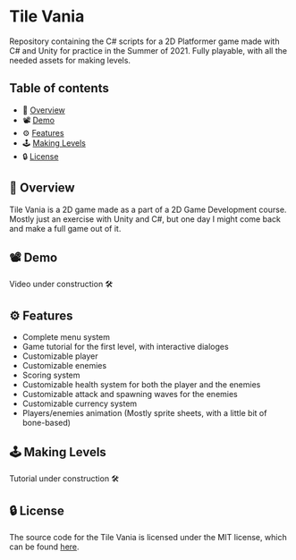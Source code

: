 # Tile Vania
Repository containing the C# scripts for a 2D Platformer game made with C# and Unity for practice in the Summer of 2021. Fully playable, with all the needed assets for making levels. 

## Table of contents
- 🚀 [Overview](https://github.com/Ghazalmir/Tile-Vania#-overview)
- 📽 [Demo](https://github.com/Ghazalmir/Tile-Vania#-demo)
- ⚙️ [Features](https://github.com/Ghazalmir/Tile-Vania#%EF%B8%8F-features)
- 🕹 [Making Levels](https://github.com/Ghazalmir/Tile-Vania#-making-levels)
- 🔒 [License](https://github.com/Ghazalmir/Tile-Vania#-license)

## 🚀 Overview
Tile Vania  is a 2D game made as a part of a 2D Game Development course. Mostly just an exercise with Unity and C#, but one day I might come back and make a full game out of it. 

## 📽 Demo
Video under construction 🛠

## ⚙️ Features
- Complete menu system
- Game tutorial for the first level, with interactive dialoges 
- Customizable player
- Customizable enemies
- Scoring system
- Customizable health system for both the player and the enemies
- Customizable attack and spawning waves for the enemies
- Customizable currency system 
- Players/enemies animation (Mostly sprite sheets, with a little bit of bone-based)

## 🕹 Making Levels
Tutorial under construction 🛠

## 🔒 License
The source code for the Tile Vania is licensed under the MIT license, which can be found [here](https://github.com/Ghazalmir/Tile-Vania/blob/main/LICENSE).

